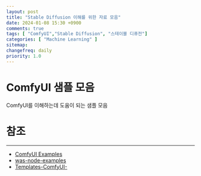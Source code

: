```yaml
---
layout: post
title: "Stable Diffusion 이해를 위한 자료 모음"
date: 2024-01-08 15:30 +0900
comments: true
tags: [ "ComfyUI","Stable Diffusion", "스테이블 디퓨전"]
categories: [ "Machine Learning" ]
sitemap:
changefreq: daily
priority: 1.0
---
```


# ComfyUI 샘플 모음

ComfyUI를 이해하는데 도움이 되는 샘플 모음

# 참조
-----

* [ComfyUI Examples](https://comfyanonymous.github.io/ComfyUI_examples/)
* [was-node-examples](https://github.com/WASasquatch/was-node-suite-comfyui/wiki/Workflow-Examples)
* [Templates-ComfyUI-](https://github.com/atlasunified/Templates-ComfyUI-)
